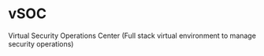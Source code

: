 # vSOC
Virtual Security Operations Center (Full stack virtual environment to manage security operations)
